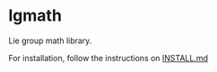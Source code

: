 # lgmath
Lie group math library.

For installation, follow the instructions on [INSTALL.md](INSTALL.md)
